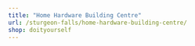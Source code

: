 ```yaml
---
title: "Home Hardware Building Centre"
url: /sturgeon-falls/home-hardware-building-centre/
shop: doityourself
---
```

